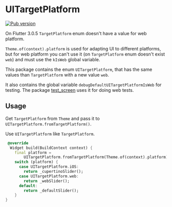 # UITargetPlatform

 [![Pub version](https://img.shields.io/pub/v/ui_target_platform.svg)](https://pub.dev/packages/ui_target_platform)

On Flutter 3.0.5 `TargetPlatform` enum doesn't have a value for web platform.

`Theme.of(context).platform` is used for adapting UI to different platforms, but for web platform you can't use it (on `TargetPlatform` enum doesn't exist `web`) and must use the `kIsWeb` global variable.

This package contains the enum `UITargetPlatform`, that has the same values than `TargetPlatform` with a new value `web`.

It also contains the global variable `debugDefaultUITargetPlatformIsWeb` for testing. The package [test_screen](https://pub.dev/packages/test_screen) uses it for doing web tests.

## Usage

Get `TargetPlatform` from `Theme` and pass it to `UITargetPlatform.fromTargetPlatform()`.

Use `UITargetPlatform` like `TargetPlatform`.

```dart
 @override
  Widget build(BuildContext context) {
    final platform =
        UITargetPlatform.fromTargetPlatform(Theme.of(context).platform);
    switch (platform) {
      case UITargetPlatform.iOS:
        return _cupertinoSlider();
      case UITargetPlatform.web:
        return _webSlider();
      default:
        return _defaultSlider();
    }
}
```
